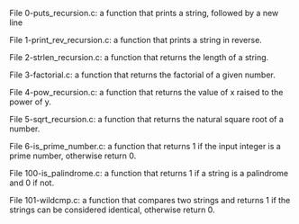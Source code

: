 File 0-puts_recursion.c: a function that prints a string, followed by a new line

File 1-print_rev_recursion.c: a function that prints a string in reverse.

File 2-strlen_recursion.c: a function that returns the length of a string.

File 3-factorial.c:  a function that returns the factorial of a given number.

File 4-pow_recursion.c: a function that returns the value of x raised to the power of y.

File 5-sqrt_recursion.c: a function that returns the natural square root of a number.

File 6-is_prime_number.c: a function that returns 1 if the input integer is a prime number, otherwise return 0.

File 100-is_palindrome.c: a function that returns 1 if a string is a palindrome and 0 if not.

File 101-wildcmp.c: a function that compares two strings and returns 1 if the strings can be considered identical, otherwise return 0.
